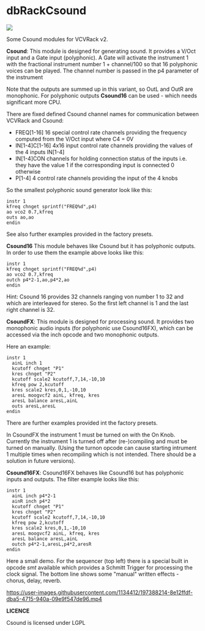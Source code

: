 # dbRackCsound

![](images/csound1.png?raw=true)

Some Csound modules for VCVRack v2.

**Csound**: This module is designed for generating sound. It provides a V/Oct input and a
Gate input (polyphonic). A Gate will activate the instrument 1 with the fractional instrument
number 1 + channel/100 so that 16 polyphonic voices can be played. The channel number is passed 
in the p4 parameter of the instrument

Note that the outputs are summed up in this variant, 
so OutL and OutR are monophonic. For polyphonic outputs **Csound16** can be used - which needs significant more CPU.

There are fixed defined Csound channel names for communication between VCVRack and Csound:
- FREQ[1-16] 16 special control rate channels providing the frequency computed from the V/Oct input where C4 = 0V
- IN[1-4]C[1-16]  4x16 input control rate channels providing the values of the 4 inputs IN[1-4]
- IN[1-4]CON channels for holding connection status of the inputs i.e. they have the value 1 if the corresponding input is connected 0 otherwise 
- P[1-4] 4 control rate channels providing the input of the 4 knobs 

So the smallest polyphonic sound generator look like this:

```csound-orc
instr 1
kfreq chnget sprintf("FREQ%d",p4)
ao vco2 0.7,kfreq
outs ao,ao
endin
```
See also further examples provided in the factory presets.

**Csound16**
This module behaves like Csound but it has polyphonic outputs. In order to use them
the example above looks like this:
```csound-orc
instr 1
kfreq chnget sprintf("FREQ%d",p4)
ao vco2 0.7,kfreq
outch p4*2-1,ao,p4*2,ao
endin
```
Hint: Csound 16 provides 32 channels ranging von number 1 to 32 and which are interleaved for stereo.
So the first left channel is 1 and the last right channel is 32.



**CsoundFX**: This module is designed for processing sound. 
It provides two monophonic audio inputs (for polyphonic use Csound16FX),
which can be accessed via the inch opcode and two monophonic outputs.

Here an example: 

```csound-orc
instr 1
  ainL inch 1
  kcutoff chnget "P1"
  kres chnget "P2"
  kcutoff scale2 kcutoff,7,14,-10,10
  kfreq pow 2,kcutoff
  kres scale2 kres,0,1,-10,10
  aresL moogvcf2 ainL, kfreq, kres
  aresL balance aresL,ainL
  outs aresL,aresL
endin
```

There are further examples provided int the factory presets.

In CsoundFX the instrument 1 must be turned on with the On Knob. 
Currently the instrument 1 is turned off after (re-)compiling and must be turned on manually.
(Using the turnon opcode can cause starting intrument 1 multiple times when recompiling which is not intended.
There should be a solution in future versions).

**Csound16FX**:
Csound16FX behaves like Csound16 but has polyphonic inputs and outputs. The filter example looks like this:

```csound-orc
instr 1
  ainL inch p4*2-1
  ainR inch p4*2
  kcutoff chnget "P1"
  kres chnget "P2"
  kcutoff scale2 kcutoff,7,14,-10,10
  kfreq pow 2,kcutoff
  kres scale2 kres,0,1,-10,10
  aresL moogvcf2 ainL, kfreq, kres
  aresL balance aresL,ainL
  outch p4*2-1,aresL,p4*2,aresR
endin
```



Here a small demo. For the sequencer (top left) there is a special built in opcode *smt* available which provides a Schmitt Trigger for processing the clock signal. The bottom line shows some "manual" written effects - chorus, delay, reverb.


https://user-images.githubusercontent.com/1134412/197388214-8e12ffdf-dba5-4715-940a-09e9f547de96.mp4


**LICENCE**

Csound is licensed under LGPL
